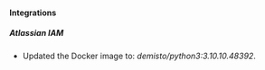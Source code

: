 #### Integrations
##### Atlassian IAM
- Updated the Docker image to: *demisto/python3:3.10.10.48392*.
